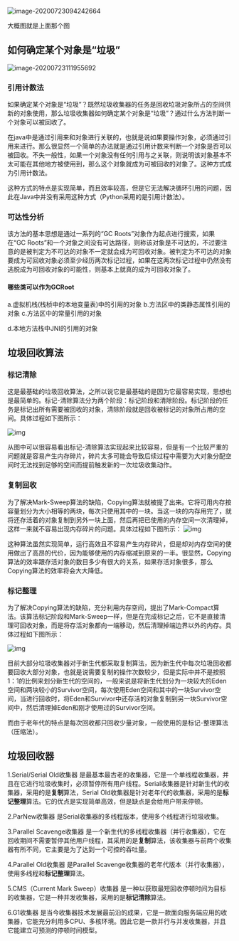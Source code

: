 ![image-20200723094242664](https://gitee.com/cdx_dayshow/picBed/raw/master/img/image-20200723094242664.png)



大概图就是上面那个图

## 如何确定某个对象是“垃圾”

![image-20200723111955692](https://gitee.com/cdx_dayshow/picBed/raw/master/img/image-20200723111955692.png)

### 引用计数法

如果确定某个对象是“垃圾”？既然垃圾收集器的任务是回收垃圾对象所占的空间供新的对象使用，那么垃圾收集器如何确定某个对象是“垃圾”？通过什么方法判断一个对象可以被回收了。

在java中是通过引用来和对象进行关联的，也就是说如果要操作对象，必须通过引用来进行。那么很显然一个简单的办法就是通过引用计数来判断一个对象是否可以被回收。不失一般性，如果一个对象没有任何引用与之关联，则说明该对象基本不太可能在其他地方被使用到，那么这个对象就成为可被回收的对象了。这种方式成为引用计数法。

这种方式的特点是实现简单，而且效率较高，但是它无法解决循环引用的问题，因此在Java中并没有采用这种方式（Python采用的是引用计数法）。

### 可达性分析

该方法的基本思想是通过一系列的“GC Roots”对象作为起点进行搜索，如果在“GC Roots”和一个对象之间没有可达路径，则称该对象是不可达的，不过要注意的是被判定为不可达的对象不一定就会成为可回收对象。被判定为不可达的对象要成为可回收对象必须至少经历两次标记过程，如果在这两次标记过程中仍然没有逃脱成为可回收对象的可能性，则基本上就真的成为可回收对象了。

#### 哪些类可以作为GCRoot

a.虚拟机栈(栈桢中的本地变量表)中的引用的对象 
b.方法区中的类静态属性引用的对象 
c.方法区中的常量引用的对象

d.本地方法栈中JNI的引用的对象

## 垃圾回收算法

### 标记清除

这是最基础的垃圾回收算法，之所以说它是最基础的是因为它最容易实现，思想也是最简单的。标记-清除算法分为两个阶段：标记阶段和清除阶段。标记阶段的任务是标记出所有需要被回收的对象，清除阶段就是回收被标记的对象所占用的空间。具体过程如下图所示：

![img](https://gitee.com/cdx_dayshow/picBed/raw/master/img/181024382398115.jpg)



从图中可以很容易看出标记-清除算法实现起来比较容易，但是有一个比较严重的问题就是容易产生内存碎片，碎片太多可能会导致后续过程中需要为大对象分配空间时无法找到足够的空间而提前触发新的一次垃圾收集动作。

### 复制回收

为了解决Mark-Sweep算法的缺陷，Copying算法就被提了出来。它将可用内存按容量划分为大小相等的两块，每次只使用其中的一块。当这一块的内存用完了，就将还存活着的对象复制到另外一块上面，然后再把已使用的内存空间一次清理掉，这样一来就不容易出现内存碎片的问题。具体过程如下图所示：
![img](https://gitee.com/cdx_dayshow/picBed/raw/master/img/181041528488728.jpg)

这种算法虽然实现简单，运行高效且不容易产生内存碎片，但是却对内存空间的使用做出了高昂的代价，因为能够使用的内存缩减到原来的一半。很显然，Copying算法的效率跟存活对象的数目多少有很大的关系，如果存活对象很多，那么Copying算法的效率将会大大降低。

### 标记整理

为了解决Copying算法的缺陷，充分利用内存空间，提出了Mark-Compact算法。该算法标记阶段和Mark-Sweep一样，但是在完成标记之后，它不是直接清理可回收对象，而是将存活对象都向一端移动，然后清理掉端边界以外的内存。具体过程如下图所示：

![img](https://gitee.com/cdx_dayshow/picBed/raw/master/img/181100129575916.jpg)

目前大部分垃圾收集器对于新生代都采取复制算法，因为新生代中每次垃圾回收都要回收大部分对象，也就是说需要复制的操作次数较少，但是实际中并不是按照1：1的比例来划分新生代的空间的，一般来说是将新生代划分为一块较大的Eden空间和两块较小的Survivor空间，每次使用Eden空间和其中的一块Survivor空间，当进行回收时，将Eden和Survivor中还存活的对象复制到另一块Survivor空间中，然后清理掉Eden和刚才使用过的Survivor空间。

而由于老年代的特点是每次回收都只回收少量对象，一般使用的是标记-整理算法（压缩法）。

## 垃圾回收器

1.Serial/Serial Old收集器 是最基本最古老的收集器，它是一个单线程收集器，并且在它进行垃圾收集时，必须暂停所有用户线程。Serial收集器是针对新生代的收集器，采用的是**复制**算法，Serial Old收集器是针对老年代的收集器，采用的是**标记整理**算法。它的优点是实现简单高效，但是缺点是会给用户带来停顿。

2.ParNew收集器 是Serial收集器的多线程版本，使用多个线程进行垃圾收集。

3.Parallel Scavenge收集器 是一个新生代的多线程收集器（并行收集器），它在回收期间不需要暂停其他用户线程，其采用的是**复制**算法，该收集器与前两个收集器有所不同，它主要是为了达到一个可控的吞吐量。

4.Parallel Old收集器 是Parallel Scavenge收集器的老年代版本（并行收集器），使用多线程和**标记整理**算法。

5.CMS（Current Mark Sweep）收集器 是一种以获取最短回收停顿时间为目标的收集器，它是一种并发收集器，采用的是**标记清除**算法。

6.G1收集器 是当今收集器技术发展最前沿的成果，它是一款面向服务端应用的收集器，它能充分利用多CPU、多核环境。因此它是一款并行与并发收集器，并且它能建立可预测的停顿时间模型。




